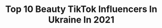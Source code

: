 ---
title: Top 10 Beauty TikTok Influencers In Ukraine In 2021
description: >-
  Find top beauty TikTok influencers in Ukraine in 2021. Most popular hashtags: #beauty #foru #foryou #girl.
platform: TikTok
hits: 22
text_top: Discover the most popular TikTok profiles on inBeat.
text_bottom: inBeat holds 22 TikTok influencers like this in Ukraine for you to contact.
profiles:
  - username: "kotova75"
    fullname: >-
      Аннета
    bio: >-
      Живу ярко и красиво!🔞🔥😎 Делюсь эмоциями тут 💃сотрудничество в инст: kotova75
    location: "Ukraine"
    followers: 114900
    engagement: 571
    commentsToLikes: 0.009958
    id: ck9rbs1ciqjbb0j789e9e7lr4
    verified: false
    hashtags: "#beautygirl, #badgirl, #luxury, #saxygirl"
  - username: "makeuptime.ig"
    fullname: >-
      Makeuptime
    bio: >-
      Follow Me On Instagram 👆❤️
    location: "Ukraine"
    followers: 34500
    engagement: 591
    commentsToLikes: 0.005906
    id: ck9ev8iqoh78n0j787bxxk1ef
    verified: false
    hashtags: ""
  - username: "alexsinaa"
    fullname: >-
      Alexis 🍒
    bio: >-
      
    location: "Ukraine"
    followers: 1880
    engagement: 272
    commentsToLikes: 0.006869
    id: ck95wdija1jym0j7859xu3nlr
    verified: false
    hashtags: "#skywatcher, #photography, #prilaga, #love"
  - username: "pchelaman"
    fullname: >-
      Пчела 🐝
    bio: >-
      Подпишись на меня в инсте🥰 @pchela54 Отвечаю всем😘
    location: "Ukraine"
    followers: 656000
    engagement: 1261
    commentsToLikes: 0.020827
    id: ckbwbypiy0tfj0j23l985c864
    verified: false
    hashtags: "#amongus, #tutorial, #pchelaman, #frisbee"
  - username: "volkova.arts"
    fullname: >-
      Lissie Volkova
    bio: >-
      Celebrities + Disney FOLLOW INSTAGRAM FOR MORE
    location: "Ukraine"
    followers: 92800
    engagement: 1325
    commentsToLikes: 0.012771
    id: ckb98mnxdsa1z0j23dd6fpy8x
    verified: false
    hashtags: "#glowup, #dailyart, #frozen, #procreate"
  - username: "prynker_1"
    fullname: >-
      👊🍬  ｓн𝕐𝓻𝕀к  ☜🐣
    bio: >-
      РАБОТАЮ КУРЬЕРОМ 🚛 🎯 100.000 🤞до НГ СМОТРИ МОИ СТОРИЗ⤴️
    location: "Ukraine"
    followers: 18400
    engagement: 1193
    commentsToLikes: 0.018258
    id: cka0yncwrby1w0i78fxtm54g2
    verified: false
    hashtags: "#pov, #foru, #prynker, #foryou"
  - username: "holubmaksym"
    fullname: >-
      Holub Maksym
    bio: >-
      В рідному Києві стаються прості зрозумілі, а іноді загадкові і дивні речі.
    location: "Ukraine"
    followers: 29000
    engagement: 571
    commentsToLikes: 0.030931
    id: cka0w1n200zpu0i78qhd2n4ok
    verified: false
    hashtags: "#kyiv, #shooting, #serial, #movie"
  - username: "lalilu"
    fullname: >-
      LaLiLu
    bio: >-
      Easy DIY "how to make" video tutorials for parents and creative people.
    location: "Ukraine"
    followers: 498700
    engagement: 1478
    commentsToLikes: 0.003815
    id: ck81s6he0qc7p0j7801ce016a
    verified: true
    hashtags: "#ideas, #pregnant, #doll, #dolls"
  - username: "user7893930200181"
    fullname: >-
      kino_go
    bio: >-
      🎬Лучшие моменты кино🍿
    location: "Ukraine"
    followers: 9198
    engagement: 1130
    commentsToLikes: 0.035034
    id: ck83x3ftmnyck0j78vyay4jfv
    verified: false
    hashtags: "#kino, #smile, #toptags, #girl"
  - username: "4ak1"
    fullname: >-
      ImmaHoodBaby
    bio: >-
      ⛓Not lucky I’m blessed // I hang out & I get paid IG: immahoodbaby CHUCKY
    location: "Ukraine"
    followers: 162000
    engagement: 1360
    commentsToLikes: 0.005221
    id: ck8fc0j2p5tnt0j78clfpdh6w
    verified: false
    hashtags: "#fyp, #toptopchallenge, #foru, #ycc"
---